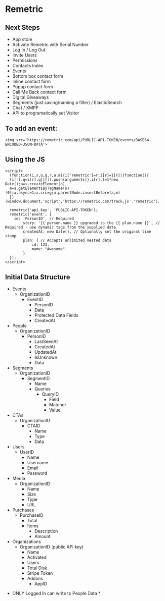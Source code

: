 # Remetric

## Next Steps

- App store
- Activate Remetric with Serial Number
- Log In / Log Out
- Invite Users
- Permissions
- Contacts Index
- Events
- Bottom box contact form
- Inline contact form
- Popup contact form
- Call Me Back contact form
- Digital Giveaways
- Segments (just saving/naming a filter) / ElasticSearch
- Chat / XMPP
- API to programatically set Visitor

## To add an event:

```
<img src='https://remetric.com/api/PUBLIC-API-TOKEN/events/BASE64-ENCODED-JSON-DATA'>
```

## Using the JS 

```
<script>
  (function(i,s,o,g,r,a,m){i['remetric']=r;i[r]=i[r]||function(){
  (i[r].q=i[r].q||[]).push(arguments)},i[r].l=1*new Date();a=s.createElement(o),
  m=s.getElementsByTagName(o)[0];a.async=1;a.src=g;m.parentNode.insertBefore(a,m)
  })(window,document,'script','https://remetric.com/track.js','remetric');

  remetric('api_key', 'PUBLIC-API-TOKEN');
  remetric('event', {
  	id: 'PersonID', // Required
		story: '{{ person.name }} upgraded to the {{ plan.name }}', // Required - use dynamic tags from the supplied data
		createdAt: new Date(), // Optionally set the original time stamp
		plan: { // Accepts unlimited nested data
			id: 123,
			name: "Awesome"
		}
  });
</script>
```

## Initial Data Structure

- Events
	- OrganizationID
		- EventID
			- PersonID
			- Data
			- Protected Data Fields
			- CreatedAt
- People
	- OrganizationID
		- PersonID
			- LastSeenAt
			- CreatedAt
			- UpdatedAt
			- IsUnknown
			- Data
- Segments
	- OrganizationID
		- SegmentID
			- Name
			- Queries
				- QueryID
					- Field
					- Matcher
					- Value
- CTAs
	- OrganizationID
		- CTAID
			- Name
			- Type
			- Data
- Users
	- UserID
		- Name
		- Username
		- Email
		- Password
- Media
	- OrganizationID
		- Name
		- Size
		- Type
		- URL
- Purchases
	- PurchaseID
		- Total
		- Items
			- Description
			- Amount
- Organizations
	- OrganizationID (public API key)
		- Name
		- Activated
		- Users
		- Total Disk
		- Stripe Token
		- Addons
			- AppID
			
* ONLY Logged In can write to People Data *